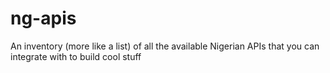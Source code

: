 # ng-apis
An inventory (more like a list) of all the available Nigerian APIs that you can integrate with to build cool stuff
